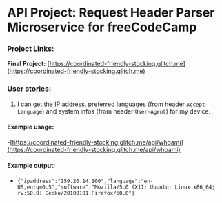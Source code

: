# API Project: Request Header Parser Microservice for freeCodeCamp

### Project Links:

**Final Project:** [https://coordinated-friendly-stocking.glitch.me](https://coordinated-friendly-stocking.glitch.me)

### User stories:

1. I can get the IP address, preferred languages (from header `Accept-Language`) and system infos (from header `User-Agent`) for my device.

#### Example usage:

-[https://coordinated-friendly-stocking.glitch.me/api/whoami](https://coordinated-friendly-stocking.glitch.me/api/whoami)

#### Example output:

- `{"ipaddress":"159.20.14.100","language":"en-US,en;q=0.5","software":"Mozilla/5.0 (X11; Ubuntu; Linux x86_64; rv:50.0) Gecko/20100101 Firefox/50.0"}`
